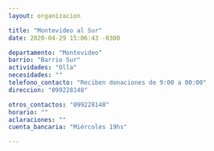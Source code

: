 ```yaml
---
layout: organizacion

title: "Montevideo al Sur"
date: 2020-04-29 15:06:43 -0300

departamento: "Montevideo"
barrio: "Barrio Sur"
actividades: "Olla"
necesidades: ""
telefono_contacto: "Reciben donaciones de 9:00 a 00:00"
direccion: "099228148"

otros_contactos: "099228148"
horario: ""
aclaraciones: ""
cuenta_bancaria: "Miércoles 19hs"

---
```

